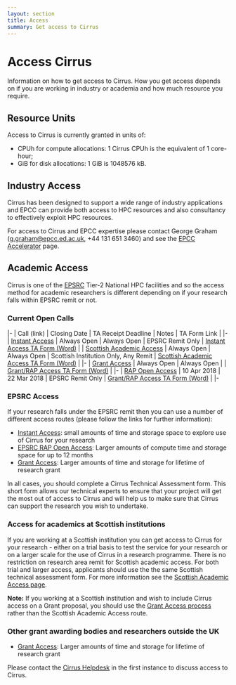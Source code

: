 ```yaml
---
layout: section
title: Access
summary: Get access to Cirrus
---
```


Access Cirrus
=============

Information on how to get access to Cirrus. How you get access depends on 
if you are working in industry or academia and how much resource you require.

Resource Units
--------------

Access to Cirrus is currently granted in units of:

* CPUh for compute allocations: 1 Cirrus CPUh is the equivalent of 1 core-hour;
* GiB for disk allocations: 1 GiB is 1048576 kB.

Industry Access
---------------

Cirrus has been designed to support a wide range of industry applications 
and EPCC can provide both access to HPC resources and also consultancy to
effectively exploit HPC resources.

For access to Cirrus and EPCC expertise please contact George Graham
(<g.graham@epcc.ed.ac.uk>, +44 131 651 3460) and see the 
[EPCC Accelerator](https://www.epcc.ed.ac.uk/work-us/industry-engagement-programmes/accelerator)
page.

Academic Access
---------------

Cirrus is one of the [EPSRC](http://www.epsrc.ac.uk) Tier-2 National HPC facilities and
so the access method for academic researchers is different depending on if your 
research falls within EPSRC remit or not.

### Current Open Calls

|-
| Call (link) | Closing Date | TA Receipt Deadline | Notes | TA Form Link |
|-
| [Instant Access](instant.html) | Always Open | Always Open | EPSRC Remit Only | [Instant Access TA Form (Word)](ta/Cirrus-TA-Instant-form.docx) |
| [Scottish Academic Access](scottish.html) | Always Open | Always Open | Scottish Institution Only, Any Remit | [Scottish Academic Access TA Form (Word)](ta/Cirrus-TA-ScotAccess-form.docx) |
|-
| [Grant Access](grant.html) | Always Open | Always Open | | [Grant/RAP Access TA Form (Word)](ta/Cirrus-TA-RAPGrant-form.docx) |
|-
| [RAP Open Access](https://www.epsrc.ac.uk/funding/calls/resourceallocationpanel-rap-openaccesstotier2-spring2018/) | 10 Apr 2018 | 22 Mar 2018 | EPSRC Remit Only | [Grant/RAP Access TA Form (Word)](ta/Cirrus-TA-RAPGrant-form.docx) |
|-

### EPSRC Access

If your research falls under the EPSRC remit then you can use a number of
different access routes (please follow the links for further information):

* [Instant Access](instant.html): small amounts of time and storage space to explore use of Cirrus for your research
* [EPSRC RAP Open Access](open.html): Larger amounts of compute time and storage space for up to 12 months
* [Grant Access](grant.html): Larger amounts of time and storage for lifetime of research grant

In all cases, you should complete a Cirrus Technical Assessment form. This short form allows our technical experts to ensure that your project will get the most out of access to Cirrus and will help us to make sure that Cirrus can support the research you wish to undertake.  

### Access for academics at Scottish institutions

If you are working at a Scottish institution you can get access to Cirrus for your research - either on a trial basis
to test the service for your research or on a larger scale for the use of Cirrus in a research programme. There is
no restriction on research area remit for Scottish academic access. For both trial and larger access, applicants
should use the the same Scottish technical assessment form. For more information see the 
[Scottish Academic Access page](scottish.html).

**Note:** If you working at a Scottish institution and wish to include Cirrus access on a Grant proposal, you
should use the [Grant Access process](grant.html) rather than the Scottish Academic Access route.

### Other grant awarding bodies and researchers outside the UK

* [Grant Access](grant.html): Larger amounts of time and storage for lifetime of 
research grant

Please contact the [Cirrus Helpdesk](/support/) in the first instance to discuss 
access to Cirrus.

